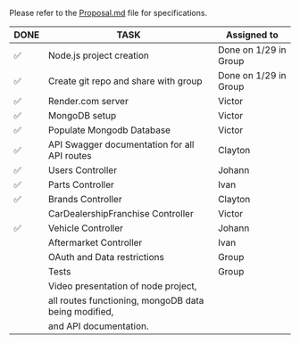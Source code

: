 
Please refer to the [Proposal.md](https://github.com/claymeisByuI/CSe341_FinalProject/blob/master/Proposal.md) file for specifications.



| **DONE** | **TASK**                                                 | **Assigned to**           |
|-----| ---------------------------------------------------- | --------------------- |
|  ✅| Node.js project creation                             | Done on 1/29 in Group |
|  ✅| Create git repo and share with group                 | Done on 1/29 in Group |
|  ✅ | Render.com server | Victor | 
| ✅  | MongoDB setup                                        | Victor                |
| ✅  | Populate Mongodb Database                            | Victor                |
| ✅  | API Swagger documentation for all API routes         | Clayton               |
| ✅  | Users Controller                                     | Johann                |
| ✅  | Parts Controller                                     | Ivan                  |
| ✅  | Brands Controller                                    | Clayton               |
|     | CarDealershipFranchise Controller                    | Victor                |
| ✅  | Vehicle Controller                                   | Johann                |
|     | Aftermarket Controller                               | Ivan                  |
|     | OAuth and Data restrictions                          | Group                 |
|     | Tests                                                | Group                 |
|     | Video presentation of node project,                  |                       |
|     | all routes functioning, mongoDB data being modified, |                       |
|     | and API documentation.                               |                       |
